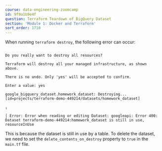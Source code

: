 ```yaml
---
course: data-engineering-zoomcamp
id: 9f9a1b9e4f
question: Terraform Teardown of BigQuery Dataset
section: 'Module 1: Docker and Terraform'
sort_order: 1710
---
```


When running `terraform destroy`, the following error can occur:

```

Do you really want to destroy all resources?

Terraform will destroy all your managed infrastructure, as shown above.

There is no undo. Only 'yes' will be accepted to confirm.

Enter a value: yes

google_bigquery_dataset.homework_dataset: Destroying... [id=projects/terraform-demo-449214/datasets/homework_dataset]

╷

│ Error: Error when reading or editing Dataset: googleapi: Error 400: Dataset terraform-demo-449214:homework_dataset is still in use, resourceInUse

```

This is because the dataset is still in use by a table. To delete the dataset, we need to set the `delete_contents_on_destroy` property to `true` in the `main.tf` file.

